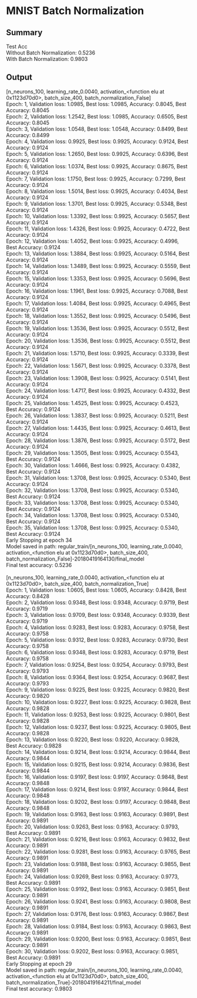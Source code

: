 # MNIST Batch Normalization
## Summary
Test Acc<br/>
Without Batch Normalization: 0.5236<br/>
With Batch Normalization: 0.9803<br/>
## Output
[n_neurons_100, learning_rate_0.0040, activation_<function elu at 0x1123d70d0>, batch_size_400, batch_normalization_False]<br/>
Epoch:  1, Validation loss:    1.0985, Best loss:   1.0985, Accuracy: 0.8045, Best Accuracy: 0.8045<br/>
Epoch:  2, Validation loss:    1.2542, Best loss:   1.0985, Accuracy: 0.6505, Best Accuracy: 0.8045<br/>
Epoch:  3, Validation loss:    1.0548, Best loss:   1.0548, Accuracy: 0.8499, Best Accuracy: 0.8499<br/>
Epoch:  4, Validation loss:    0.9925, Best loss:   0.9925, Accuracy: 0.9124, Best Accuracy: 0.9124<br/>
Epoch:  5, Validation loss:    1.2650, Best loss:   0.9925, Accuracy: 0.6396, Best Accuracy: 0.9124<br/>
Epoch:  6, Validation loss:    1.0374, Best loss:   0.9925, Accuracy: 0.8675, Best Accuracy: 0.9124<br/>
Epoch:  7, Validation loss:    1.1750, Best loss:   0.9925, Accuracy: 0.7299, Best Accuracy: 0.9124<br/>
Epoch:  8, Validation loss:    1.5014, Best loss:   0.9925, Accuracy: 0.4034, Best Accuracy: 0.9124<br/>
Epoch:  9, Validation loss:    1.3701, Best loss:   0.9925, Accuracy: 0.5348, Best Accuracy: 0.9124<br/>
Epoch: 10, Validation loss:    1.3392, Best loss:   0.9925, Accuracy: 0.5657, Best Accuracy: 0.9124<br/>
Epoch: 11, Validation loss:    1.4326, Best loss:   0.9925, Accuracy: 0.4722, Best Accuracy: 0.9124<br/>
Epoch: 12, Validation loss:    1.4052, Best loss:   0.9925, Accuracy: 0.4996, Best Accuracy: 0.9124<br/>
Epoch: 13, Validation loss:    1.3884, Best loss:   0.9925, Accuracy: 0.5164, Best Accuracy: 0.9124<br/>
Epoch: 14, Validation loss:    1.3489, Best loss:   0.9925, Accuracy: 0.5559, Best Accuracy: 0.9124<br/>
Epoch: 15, Validation loss:    1.3353, Best loss:   0.9925, Accuracy: 0.5696, Best Accuracy: 0.9124<br/>
Epoch: 16, Validation loss:    1.1961, Best loss:   0.9925, Accuracy: 0.7088, Best Accuracy: 0.9124<br/>
Epoch: 17, Validation loss:    1.4084, Best loss:   0.9925, Accuracy: 0.4965, Best Accuracy: 0.9124<br/>
Epoch: 18, Validation loss:    1.3552, Best loss:   0.9925, Accuracy: 0.5496, Best Accuracy: 0.9124<br/>
Epoch: 19, Validation loss:    1.3536, Best loss:   0.9925, Accuracy: 0.5512, Best Accuracy: 0.9124<br/>
Epoch: 20, Validation loss:    1.3536, Best loss:   0.9925, Accuracy: 0.5512, Best Accuracy: 0.9124<br/>
Epoch: 21, Validation loss:    1.5710, Best loss:   0.9925, Accuracy: 0.3339, Best Accuracy: 0.9124<br/>
Epoch: 22, Validation loss:    1.5671, Best loss:   0.9925, Accuracy: 0.3378, Best Accuracy: 0.9124<br/>
Epoch: 23, Validation loss:    1.3908, Best loss:   0.9925, Accuracy: 0.5141, Best Accuracy: 0.9124<br/>
Epoch: 24, Validation loss:    1.4717, Best loss:   0.9925, Accuracy: 0.4332, Best Accuracy: 0.9124<br/>
Epoch: 25, Validation loss:    1.4525, Best loss:   0.9925, Accuracy: 0.4523, Best Accuracy: 0.9124<br/>
Epoch: 26, Validation loss:    1.3837, Best loss:   0.9925, Accuracy: 0.5211, Best Accuracy: 0.9124<br/>
Epoch: 27, Validation loss:    1.4435, Best loss:   0.9925, Accuracy: 0.4613, Best Accuracy: 0.9124<br/>
Epoch: 28, Validation loss:    1.3876, Best loss:   0.9925, Accuracy: 0.5172, Best Accuracy: 0.9124<br/>
Epoch: 29, Validation loss:    1.3505, Best loss:   0.9925, Accuracy: 0.5543, Best Accuracy: 0.9124<br/>
Epoch: 30, Validation loss:    1.4666, Best loss:   0.9925, Accuracy: 0.4382, Best Accuracy: 0.9124<br/>
Epoch: 31, Validation loss:    1.3708, Best loss:   0.9925, Accuracy: 0.5340, Best Accuracy: 0.9124<br/>
Epoch: 32, Validation loss:    1.3708, Best loss:   0.9925, Accuracy: 0.5340, Best Accuracy: 0.9124<br/>
Epoch: 33, Validation loss:    1.3708, Best loss:   0.9925, Accuracy: 0.5340, Best Accuracy: 0.9124<br/>
Epoch: 34, Validation loss:    1.3708, Best loss:   0.9925, Accuracy: 0.5340, Best Accuracy: 0.9124<br/>
Epoch: 35, Validation loss:    1.3708, Best loss:   0.9925, Accuracy: 0.5340, Best Accuracy: 0.9124<br/>
Early Stopping at epoch 34<br/>
Model saved in path: regular_train/[n_neurons_100, learning_rate_0.0040, activation_<function elu at 0x1123d70d0>, batch_size_400, batch_normalization_False]-20180419164130/final_model<br/>
Final test accuracy: 0.5236<br/><br/>
[n_neurons_100, learning_rate_0.0040, activation_<function elu at 0x1123d70d0>, batch_size_400, batch_normalization_True]<br/>
Epoch:  1, Validation loss:    1.0605, Best loss:   1.0605, Accuracy: 0.8428, Best Accuracy: 0.8428<br/>
Epoch:  2, Validation loss:    0.9348, Best loss:   0.9348, Accuracy: 0.9719, Best Accuracy: 0.9719<br/>
Epoch:  3, Validation loss:    0.9709, Best loss:   0.9348, Accuracy: 0.9339, Best Accuracy: 0.9719<br/>
Epoch:  4, Validation loss:    0.9283, Best loss:   0.9283, Accuracy: 0.9758, Best Accuracy: 0.9758<br/>
Epoch:  5, Validation loss:    0.9312, Best loss:   0.9283, Accuracy: 0.9730, Best Accuracy: 0.9758<br/>
Epoch:  6, Validation loss:    0.9348, Best loss:   0.9283, Accuracy: 0.9719, Best Accuracy: 0.9758<br/>
Epoch:  7, Validation loss:    0.9254, Best loss:   0.9254, Accuracy: 0.9793, Best Accuracy: 0.9793<br/>
Epoch:  8, Validation loss:    0.9364, Best loss:   0.9254, Accuracy: 0.9687, Best Accuracy: 0.9793<br/>
Epoch:  9, Validation loss:    0.9225, Best loss:   0.9225, Accuracy: 0.9820, Best Accuracy: 0.9820<br/>
Epoch: 10, Validation loss:    0.9227, Best loss:   0.9225, Accuracy: 0.9828, Best Accuracy: 0.9828<br/>
Epoch: 11, Validation loss:    0.9253, Best loss:   0.9225, Accuracy: 0.9801, Best Accuracy: 0.9828<br/>
Epoch: 12, Validation loss:    0.9237, Best loss:   0.9225, Accuracy: 0.9805, Best Accuracy: 0.9828<br/>
Epoch: 13, Validation loss:    0.9220, Best loss:   0.9220, Accuracy: 0.9828, Best Accuracy: 0.9828<br/>
Epoch: 14, Validation loss:    0.9214, Best loss:   0.9214, Accuracy: 0.9844, Best Accuracy: 0.9844<br/>
Epoch: 15, Validation loss:    0.9215, Best loss:   0.9214, Accuracy: 0.9836, Best Accuracy: 0.9844<br/>
Epoch: 16, Validation loss:    0.9197, Best loss:   0.9197, Accuracy: 0.9848, Best Accuracy: 0.9848<br/>
Epoch: 17, Validation loss:    0.9214, Best loss:   0.9197, Accuracy: 0.9844, Best Accuracy: 0.9848<br/>
Epoch: 18, Validation loss:    0.9202, Best loss:   0.9197, Accuracy: 0.9848, Best Accuracy: 0.9848<br/>
Epoch: 19, Validation loss:    0.9163, Best loss:   0.9163, Accuracy: 0.9891, Best Accuracy: 0.9891<br/>
Epoch: 20, Validation loss:    0.9263, Best loss:   0.9163, Accuracy: 0.9793, Best Accuracy: 0.9891<br/>
Epoch: 21, Validation loss:    0.9216, Best loss:   0.9163, Accuracy: 0.9832, Best Accuracy: 0.9891<br/>
Epoch: 22, Validation loss:    0.9281, Best loss:   0.9163, Accuracy: 0.9765, Best Accuracy: 0.9891<br/>
Epoch: 23, Validation loss:    0.9188, Best loss:   0.9163, Accuracy: 0.9855, Best Accuracy: 0.9891<br/>
Epoch: 24, Validation loss:    0.9269, Best loss:   0.9163, Accuracy: 0.9773, Best Accuracy: 0.9891<br/>
Epoch: 25, Validation loss:    0.9192, Best loss:   0.9163, Accuracy: 0.9851, Best Accuracy: 0.9891<br/>
Epoch: 26, Validation loss:    0.9241, Best loss:   0.9163, Accuracy: 0.9808, Best Accuracy: 0.9891<br/>
Epoch: 27, Validation loss:    0.9176, Best loss:   0.9163, Accuracy: 0.9867, Best Accuracy: 0.9891<br/>
Epoch: 28, Validation loss:    0.9184, Best loss:   0.9163, Accuracy: 0.9863, Best Accuracy: 0.9891<br/>
Epoch: 29, Validation loss:    0.9200, Best loss:   0.9163, Accuracy: 0.9851, Best Accuracy: 0.9891<br/>
Epoch: 30, Validation loss:    0.9202, Best loss:   0.9163, Accuracy: 0.9851, Best Accuracy: 0.9891<br/>
Early Stopping at epoch 29<br/>
Model saved in path: regular_train/[n_neurons_100, learning_rate_0.0040, activation_<function elu at 0x1123d70d0>, batch_size_400, batch_normalization_True]-20180419164211/final_model<br/>
Final test accuracy: 0.9803
